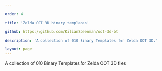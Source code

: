 ```yaml
---

order: 4

title: 'Zelda OOT 3D binary templates'

github: https://github.com/KilianSteenman/oot-3d-bt

description: 'A collection of 010 Binary Templates for Zelda OOT 3D.'

layout: page
---
```


A collection of 010 Binary Templates for Zelda OOT 3D files 
